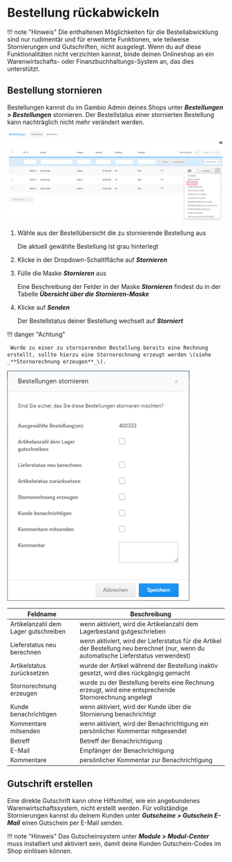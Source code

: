 # Bestellung rückabwickeln

!!! note "Hinweis" 
	 Die enthaltenen Möglichkeiten für die Bestellabwicklung sind nur rudimentär und für erweiterte Funktionen, wie teilweise Stornierungen und Gutschriften, nicht ausgelegt. Wenn du auf diese Funktionalitäten nicht verzichten kannst, binde deinen Onlineshop an ein Warenwirtschafts- oder Finanzbuchhaltungs-System an, das dies unterstützt.

## Bestellung stornieren

Bestellungen kannst du im Gambio Admin deines Shops unter _**Bestellungen \> Bestellungen**_ stornieren. Der Bestellstatus einer stornierten Bestellung kann nachträglich nicht mehr verändert werden.

![](../Bilder/BestellungenDropdown_Stornieren.png "Dropdown-Schaltfläche")

1.  Wähle aus der Bestellübersicht die zu stornierende Bestellung aus

    Die aktuell gewählte Bestellung ist grau hinterlegt

2.  Klicke in der Dropdown-Schaltlfläche auf _**Stornieren**_
3.  Fülle die Maske _**Stornieren**_ aus

    Eine Beschreibung der Felder in der Maske _**Stornieren**_ findest du in der Tabelle _**Übersicht über die Stornieren-Maske**_

4.  Klicke auf _**Senden**_

    Der Bestellstatus deiner Bestellung wechselt auf _**Storniert**_


!!! danger "Achtung"

	 Wurde zu einer zu stornierenden Bestellung bereits eine Rechnung erstellt, sollte hierzu eine Stornorechnung erzeugt werden \(siehe _**Stornorechnung erzeugen**_\).

![](../Bilder/Abb207_BestellungStornieren.png "Bestellung stornieren")

|Feldname|Beschreibung|
|--------|------------|
|Artikelanzahl dem Lager gutschreiben|wenn aktiviert, wird die Artikelanzahl dem Lagerbestand gutgeschrieben|
|Lieferstatus neu berechnen|wenn aktiviert, wird der Lieferstatus für die Artikel der Bestellung neu berechnet \(nur, wenn du automatische Lieferstatus verwendest\)|
|Artikelstatus zurücksetzen|wurde der Artikel während der Bestellung inaktiv gesetzt, wird dies rückgängig gemacht|
|Stornorechnung erzeugen|wurde zu der Bestellung bereits eine Rechnung erzeugt, wird eine entsprechende Stornorechnung angelegt|
|Kunde benachrichtigen|wenn aktiviert, wird der Kunde über die Stornierung benachrichtigt|
|Kommentare mitsenden|wenn aktiviert, wird der Benachrichtigung ein persönlicher Kommentar mitgesendet|
|Betreff|Betreff der Benachrichtigung|
|E-Mail|Empfänger der Benachrichtigung|
|Kommentare|persönlicher Kommentar zur Benachrichtigung|

## Gutschrift erstellen

Eine direkte Gutschrift kann ohne Hilfsmittel, wie ein angebundenes Warenwirtschaftssystem, nicht erstellt werden. Für vollständige Stornierungen kannst du deinem Kunden unter _**Gutscheine \> Gutschein E-Mail**_ einen Gutschein per E-Mail senden.

!!! note "Hinweis" 
	 Das Gutscheinsystem unter _**Module \> Modul-Center**_ muss installiert und aktiviert sein, damit deine Kunden Gutschein-Codes im Shop einlösen können.
	 
